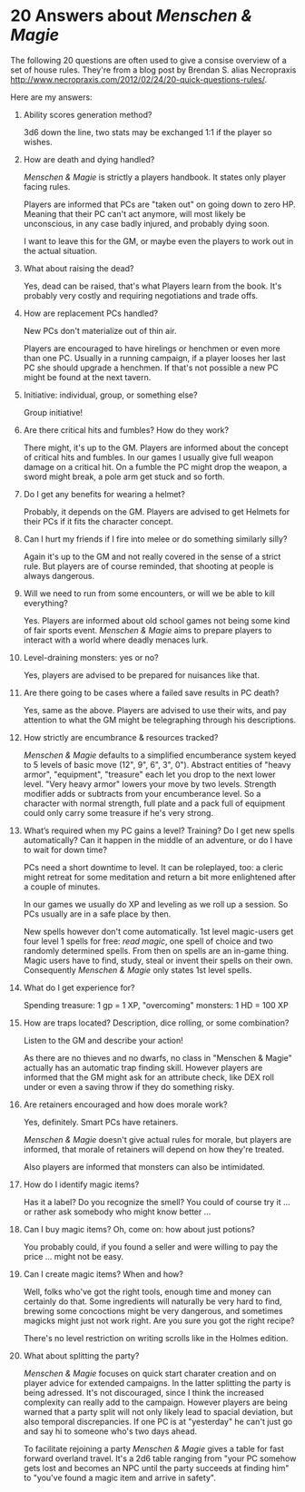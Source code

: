 # 20 Answers about *Menschen & Magie*

The following 20 questions are often used to give a consise overview of a set of
house rules. They're from a blog post by Brendan S. alias Necropraxis
<http://www.necropraxis.com/2012/02/24/20-quick-questions-rules/>.

Here are my answers:


1. Ability scores generation method?

    3d6 down the line, two stats may be exchanged 1:1 if the player
    so wishes.

2. How are death and dying handled?

    *Menschen & Magie* is strictly a players handbook. It states only
    player facing rules. 
    
    Players are informed that PCs are "taken out" on going down to 
    zero HP. Meaning that their PC can't act anymore, will most likely
    be unconscious, in any case badly injured, and probably dying soon. 
    
    I want to leave this for the GM, or maybe even the players to
    work out in the actual situation.

3. What about raising the dead?

    Yes, dead can be raised, that's what Players learn from the book.
    It's probably very costly and requiring negotiations and trade
    offs.

4. How are replacement PCs handled?

    New PCs don't materialize out of thin air.
    
    Players are encouraged to have hirelings or henchmen or even more
    than one PC. Usually in a running campaign, if a player looses her
    last PC she should upgrade a henchmen. If that's not possible a
    new PC might be found at the next tavern.

5. Initiative: individual, group, or something else?

    Group initiative!

6. Are there critical hits and fumbles? How do they work?

    There might, it's up to the GM. Players are informed about the
    concept of critical hits and fumbles. In our games I usually give
    full weapon damage on a critical hit. On a fumble the PC might
    drop the weapon, a sword might break, a pole arm get stuck and so
    forth.

7. Do I get any benefits for wearing a helmet?

    Probably, it depends on the GM. Players are advised to get Helmets
    for their PCs if it fits the character concept.

8. Can I hurt my friends if I fire into melee or do something
   similarly silly?  

    Again it's up to the GM and not really covered in the sense of a
    strict rule. But players are of course reminded, that shooting at 
    people is always dangerous.

9. Will we need to run from some encounters, or will
    we be able to kill everything?

    Yes. Players are informed about old school games not being some
    kind of fair sports event. *Menschen & Magie* aims to prepare
    players to interact with a world where deadly menaces lurk.

10. Level-draining monsters: yes or no?

     Yes, players are advised to be prepared for nuisances like that.

11. Are there going to be cases where a failed save results in PC death?

     Yes, same as the above. Players are advised to use their wits,
     and pay attention to what the GM might be telegraphing through
     his descriptions.

12. How strictly are encumbrance & resources tracked?

     *Menschen & Magie* defaults to a simplified encumberance system
     keyed to 5 levels of basic move (12", 9", 6", 3", 0"). Abstract
     entities of "heavy armor", "equipment", "treasure" each let you
     drop to the next lower level. "Very heavy armor" lowers your move
     by two levels. Strength modifier adds or subtracts
     from your encumberance level. So a character with normal
     strength, full plate and a pack full of equipment could only
     carry some treasure if he's very strong.

13. What’s required when my PC gains a level? Training? Do I get new
    spells automatically? Can it happen in the middle of an adventure, or
    do I have to wait for down time?

     PCs need a short downtime to level. It can be roleplayed, too: a
     cleric might retreat for some meditation and return a bit more
     enlightened after a couple of minutes.
     
     In our games we usually do XP and leveling as we roll up a
     session. So PCs usually are in a safe place by then.

     New spells however don't come automatically. 1st level
     magic-users get four level 1 spells for free: *read magic*, one
     spell of choice and two randomly determined spells. From then on
     spells are an in-game thing. Magic users have to find, study,
     steal or invent their spells on their own. Consequently *Menschen
     & Magie* only states 1st level spells.

14. What do I get experience for?

     Spending treasure: 1 gp = 1 XP, "overcoming" monsters: 1 HD = 100
     XP

15. How are traps located? Description, dice rolling, or some
    combination?

     Listen to the GM and describe your action!

     As there are no thieves and no dwarfs, no class in "Menschen &
     Magie" actually has an automatic trap finding skill. However
     players are informed that the GM might ask for an attribute
     check, like DEX roll under or even a saving throw if they do
     something risky.

16. Are retainers encouraged and how does morale work?

     Yes, definitely. Smart PCs have retainers. 
     
     *Menschen & Magie*
     doesn't give actual rules for morale, but players are informed, that
     morale of retainers will depend on how they're treated. 

     Also players are informed that monsters can also be intimidated.

17. How do I identify magic items?

     Has it a label? Do you recognize the smell? You could of course
     try it ... or rather ask somebody who might know better ...

18. Can I buy magic items? Oh, come on: how about just potions?

     You probably could, if you found a seller and were willing to pay
     the price ... might not be easy.

19. Can I create magic items? When and how?

     Well, folks who've got the right tools, enough time and money can
     certainly do that. Some ingredients will naturally be very hard
     to find, brewing some concoctions might be very dangerous, and
     sometimes magicks might just not work right. Are you sure you got
     the right recipe? 
     
     There's no level restriction on writing scrolls
     like in the Holmes edition.

20. What about splitting the party?

     *Menschen & Magie* focuses on quick start charater
     creation and on player advice for extended campaigns. In the
     latter splitting the party is being adressed. It's not
     discouraged, since I think the increased complexity can really
     add to the campaign. However players are being warned that a party
     split will not only likely lead to spacial deviation, but also
     temporal discrepancies. If one PC is at "yesterday" he can't just
     go and say hi to someone who's two days ahead.
     
     To facilitate rejoining a party *Menschen & Magie* gives a table
     for fast forward overland travel. It's a 2d6 table ranging
     from "your PC somehow gets lost and becomes an NPC until the
     party succeeds at finding him" to "you've found a
     magic item and arrive in safety".
